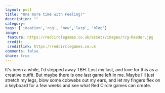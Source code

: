 ```yaml
---
layout: post
title: "One more time with Feeling!"
description: ""
category:
tags: ['ideation','rcg', 'new','larp', 'blog']
image:
 feature: https://redcirclegames.co.uk/assets/images/rcg-header.jpg
 credit:
 creditlink: https://redcirclegames.co.uk
comments: false
share: true
---
```



It's been a while, I'd stepped away TBH. Lost my lust, and love for this as a creative outfit. But maybe there is one last game left in me. Maybe i'll just stretch my legs, blow some cobwebs out my ears, and let my fingers flex on a keyboard for a few weeks and see what Red Circle games can create.
